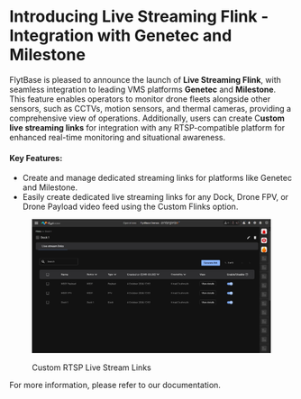 # Introducing Live Streaming Flink - Integration with Genetec and Milestone

FlytBase is pleased to announce the launch of **Live Streaming Flink**, with seamless integration to leading VMS platforms **Genetec** and **Milestone**. This feature enables operators to monitor drone fleets alongside other sensors, such as CCTVs, motion sensors, and thermal cameras, providing a comprehensive view of operations. Additionally, users can create C**ustom live streaming links** for integration with any RTSP-compatible platform for enhanced real-time monitoring and situational awareness.

#### Key Features:

* Create and manage dedicated streaming links for platforms like Genetec and Milestone.
* Easily create dedicated live streaming links for any Dock, Drone FPV, or Drone Payload video feed using the Custom Flinks option.

<figure><img src="../.gitbook/assets/RTSP Flink.jpg" alt=""><figcaption><p>Custom RTSP Live Stream Links</p></figcaption></figure>

For more information, please refer to our documentation.
